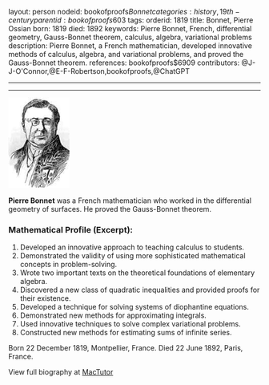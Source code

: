 layout: person
nodeid: bookofproofs$Bonnet
categories: history,19th-century
parentid: bookofproofs$603
tags: 
orderid: 1819
title: Bonnet, Pierre Ossian
born: 1819
died: 1892
keywords: Pierre Bonnet, French, differential geometry, Gauss-Bonnet theorem, calculus, algebra, variational problems
description: Pierre Bonnet, a French mathematician, developed innovative methods of calculus, algebra, and variational problems, and proved the Gauss-Bonnet theorem.
references: bookofproofs$6909
contributors: @J-J-O'Connor,@E-F-Robertson,bookofproofs,@ChatGPT

---



---

![Bonnet.jpg](https://github.com/bookofproofs/bookofproofs.github.io/blob/main/_sources/_assets/images/portraits/Bonnet.jpg?raw=true)

**Pierre Bonnet** was a French mathematician who worked in the differential geometry of surfaces. He proved the Gauss-Bonnet theorem.

### Mathematical Profile (Excerpt):
1. Developed an innovative approach to teaching calculus to students.
2. Demonstrated the validity of using more sophisticated mathematical concepts in problem-solving.
3. Wrote two important texts on the theoretical foundations of elementary algebra.
4. Discovered a new class of quadratic inequalities and provided proofs for their existence.
5. Developed a technique for solving systems of diophantine equations.
6. Demonstrated new methods for approximating integrals.
7. Used innovative techniques to solve complex variational problems.
8. Constructed new methods for estimating sums of infinite series.

Born 22 December 1819, Montpellier, France. Died 22 June 1892, Paris, France.

View full biography at [MacTutor](https://mathshistory.st-andrews.ac.uk/Biographies/Bonnet/)
